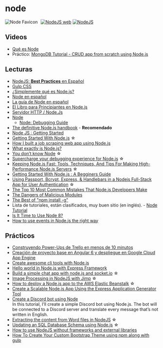 # node

<img src="/dev.web/assets/img/node-favicon.png" alt="Node Favicon" style="float:left;margin-right:10px;" />[![NodeJS web](https://badgen.net/badge/www/nodejs.org/cyan)](https://nodejs.org) [![NodeJS](https://badgen.net/github/stars/nodejs/node)](https://github.com/nodejs/node)

## Videos

- [Qué es Node](/c/node/que-es)
- Práctico: [MongoDB Tutorial - CRUD app from scratch using Node.js](https://www.freecodecamp.org/news/mongodb-crud-app/)

## Lecturas

- [NodeJS: **Best Practices** en Español](https://github.com/i0natan/nodebestpractices/blob/spanish-translation/README.spanish.md#bienvenido-3-cosas-que-necesitas-saber-primero)
- [Gulp CSS](/c/js/webs.md#gulp-css)
- [¿Simplemente qué es Node.js?](https://www.ibm.com/developerworks/ssa/opensource/library/os-nodejs/index.html)
- [Node en español](http://nodejs-es.github.io/api/)
- [La guía de Node en español](http://nodejskoans.com/)
- [El Libro para Principiantes en Node.js](https://www.nodebeginner.org/index-es.html)
- [Servidor HTTP / Node.Js](https://medium.com/@germancutraro/servidor-http-node-js-4725004bf386)
- [Node](https://nodejs.org/en/)
  - [Node: Debugging Guide](https://nodejs.org/en/docs/guides/debugging-getting-started/)
- [The definitive Node.js handbook](https://medium.freecodecamp.org/the-definitive-node-js-handbook-6912378afc6e) - **Recomendado**
- [Node JS : Getting Started](https://codeburst.io/node-js-getting-started-4c671313a1ae)
- [Getting Started With Node.js](https://edgecoders.com/getting-started-with-node-js-91449a0d03d3) ☆
- [How I built a job scraping web app using Node.js](https://medium.freecodecamp.org/how-i-built-a-job-scraping-web-app-using-node-js-and-indreed-7fbba124bbdc)
- [What exactly is Node.js?](https://medium.freecodecamp.org/what-exactly-is-node-js-ae36e97449f5)
- [You don’t know Node](https://edgecoders.com/you-dont-know-node-6515a658a1ed) ☆
- [Supercharge your debugging experience for Node.js](https://medium.com/@wesharehoodies/supercharge-your-debugging-experience-for-node-js-3f0ddfaffbb2) ☆
- [Keeping Node.js Fast: Tools, Techniques, And Tips For Making High-Performance Node.js Servers](https://medium.com/@smashingmag/keeping-node-js-fast-tools-techniques-and-tips-for-making-high-performance-node-js-servers-8cfcb55e3d7) ☆
- [Getting Started With Node.js : A Begginers Guide](https://medium.com/@jigneshkumar1494/getting-started-with-node-js-a-begginers-guide-af37b802d595)
- [Using Passport, Bcrypt, Express, & Handlebars in a Nodejs Full-Stack App for User Authentication](https://medium.com/b0bbybaldi/using-passport-bcrypt-for-full-stack-app-user-authentication-fe30a013604e) ☆
- [The Top 10 Most Common Mistakes That Node.js Developers Make](https://www.toptal.com/nodejs/top-10-common-nodejs-developer-mistakes)
- [The Dangers of Malicious Modules](https://medium.com/intrinsic/common-node-js-attack-vectors-the-dangers-of-malicious-modules-863ae949e7e8)
- [The Best of "npm install -g"](https://hackernoon.com/the-best-of-npm-install-g-9ab9d749eeb1)
- Lista de tutoriales, están clasificados, muy buen sitio (en inglés). - [Node Tutorial](https://grokonez.com/nodejs-tutorial)
- [Is It Time to Use Node 8?](https://www.toptal.com/nodejs/is-it-time-to-use-node-8)
- [How to use events in Node.js the right way](https://medium.freecodecamp.org/using-events-in-node-js-the-right-way-fc50c060f23b)

## Prácticos

- [Construyendo Power-Ups de Trello en menos de 10 minutos](https://blog.nearsoftjobs.com/construyendo-power-ups-de-trello-en-menos-de-10-minutos-4c9023503732)
- [Creación de proyecto base en Angular 6 y despliegue en Google Cloud App Engine](https://medium.com/proyecto-arquetipo/creaci%C3%B3n-de-proyecto-base-en-angular-6-y-despliegue-en-google-cloud-app-engine-adb6d398774f)
- [Create awesome cli tools with Node.js](https://medium.com/@tulsisapkota/create-awesome-cli-tools-with-node-js-bf94f9728310)
- [Hello world in Node.js with Express Framework](https://medium.com/@jigneshkumar1494/hello-world-in-node-js-with-express-framework-83c51100502c)
- [Build a simple chat app with node.js and socket.io](https://medium.com/@noufel.gouirhate/build-a-simple-chat-app-with-node-js-and-socket-io-ea716c093088) ☆
- [Image Processing in NodeJS with Jimp](https://medium.com/@rossbulat/image-processing-in-nodejs-with-jimp-174f39336153) ☆
- [How to deploy a Node.js app to the AWS Elastic Beanstalk](https://medium.freecodecamp.org/how-to-deploy-a-node-js-app-to-the-aws-elastic-beanstalk-f150899ed977) ☆
- [Create a Scalable Node.js App Using the Express Application Generator Tool](https://medium.com/mtholla/create-a-node-js-app-using-the-express-application-generator-tool-6bdc00e797dc)
- [Create a Discord bot using Node](https://blog.bitsrc.io/create-a-discord-bot-using-node-dc198817b1a)  
  In this tutorial, I’ll create a simple Discord bot using Node.js. The bot will be connected to a Discord server and translate every message that’s not written in English.
- [Extracting the content from Word files in NodeJS](https://medium.com/@kieranmaher13/extracting-the-content-from-word-files-in-nodejs-1ccf93ac011f) ☆
- [Updating an SQL Database Schema using Node.js](https://itnext.io/updating-an-sql-database-schema-using-node-js-6c58173a455a) ☆
- [How to use NodeJS without frameworks and external libraries](https://hackernoon.com/how-to-use-nodejs-without-frameworks-and-external-libraries-97eb6acac9e3)
- [How To Create Your Custom Bootstrap Theme using npm along with gulp](https://levelup.gitconnected.com/create-your-bootstrap-theme-4228aca9117a)
